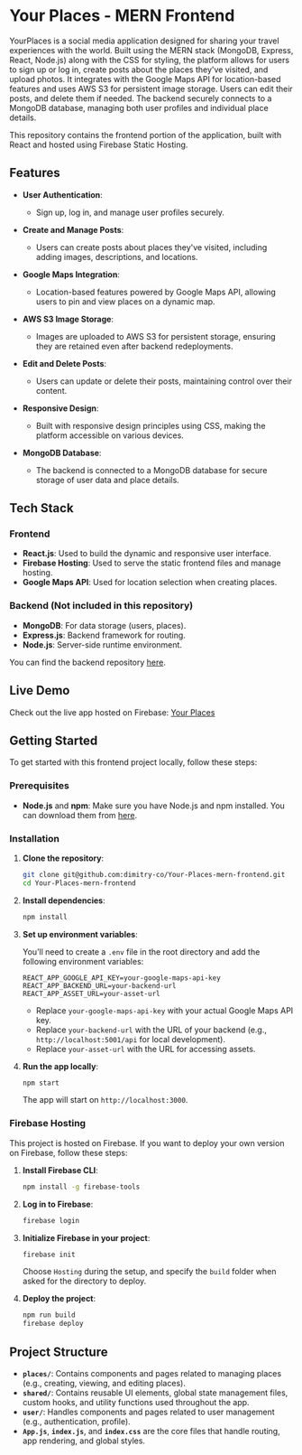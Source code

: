 # Your Places - MERN Frontend

YourPlaces is a social media application designed for sharing your travel experiences with the world. Built using the MERN stack (MongoDB, Express, React, Node.js) along with the CSS for styling, the platform allows for users to sign up or log in, create posts about the places they've visited, and upload photos. It integrates with the Google Maps API for location-based features and uses AWS S3 for persistent image storage. Users can edit their posts, and delete them if needed. The backend securely connects to a MongoDB database, managing both user profiles and individual place details.

This repository contains the frontend portion of the application, built with React and hosted using Firebase Static Hosting.

## Features

- **User Authentication**: 
  - Sign up, log in, and manage user profiles securely.
  
- **Create and Manage Posts**: 
  - Users can create posts about places they've visited, including adding images, descriptions, and locations.

- **Google Maps Integration**: 
  - Location-based features powered by Google Maps API, allowing users to pin and view places on a dynamic map.

- **AWS S3 Image Storage**: 
  - Images are uploaded to AWS S3 for persistent storage, ensuring they are retained even after backend redeployments.

- **Edit and Delete Posts**: 
  - Users can update or delete their posts, maintaining control over their content.

- **Responsive Design**: 
  - Built with responsive design principles using CSS, making the platform accessible on various devices.

- **MongoDB Database**: 
  - The backend is connected to a MongoDB database for secure storage of user data and place details.


## Tech Stack

### Frontend
- **React.js**: Used to build the dynamic and responsive user interface.
- **Firebase Hosting**: Used to serve the static frontend files and manage hosting.
- **Google Maps API**: Used for location selection when creating places.

### Backend (Not included in this repository)
- **MongoDB**: For data storage (users, places).
- **Express.js**: Backend framework for routing.
- **Node.js**: Server-side runtime environment.

You can find the backend repository [here](https://github.com/dimitry-co/Your-Places-mern-backend).


## Live Demo

Check out the live app hosted on Firebase: [Your Places](https://firstproject-d2c32.web.app)

## Getting Started

To get started with this frontend project locally, follow these steps:

### Prerequisites

- **Node.js** and **npm**: Make sure you have Node.js and npm installed. You can download them from [here](https://nodejs.org/).

### Installation

1. **Clone the repository**:

    ```bash
    git clone git@github.com:dimitry-co/Your-Places-mern-frontend.git
    cd Your-Places-mern-frontend
    ```

2. **Install dependencies**:

    ```bash
    npm install
    ```

3. **Set up environment variables**:

    You’ll need to create a `.env` file in the root directory and add the following environment variables:

    ```
    REACT_APP_GOOGLE_API_KEY=your-google-maps-api-key
    REACT_APP_BACKEND_URL=your-backend-url
    REACT_APP_ASSET_URL=your-asset-url
    ```
    - Replace `your-google-maps-api-key` with your actual Google Maps API key.
    - Replace `your-backend-url` with the URL of your backend (e.g., `http://localhost:5001/api` for local development).
    - Replace `your-asset-url` with the URL for accessing assets.

4. **Run the app locally**:

    ```bash
    npm start
    ```

    The app will start on `http://localhost:3000`.

### Firebase Hosting

This project is hosted on Firebase. If you want to deploy your own version on Firebase, follow these steps:

1. **Install Firebase CLI**:

    ```bash
    npm install -g firebase-tools
    ```

2. **Log in to Firebase**:

    ```bash
    firebase login
    ```

3. **Initialize Firebase in your project**:

    ```bash
    firebase init
    ```

    Choose `Hosting` during the setup, and specify the `build` folder when asked for the directory to deploy.

4. **Deploy the project**:

    ```bash
    npm run build
    firebase deploy
    ```

## Project Structure

- **`places/`**: Contains components and pages related to managing places (e.g., creating, viewing, and editing places).
- **`shared/`**: Contains reusable UI elements, global state management files, custom hooks, and utility functions used throughout the app.
- **`user/`**: Handles components and pages related to user management (e.g., authentication, profile).
- **`App.js`**, **`index.js`**, and **`index.css`** are the core files that handle routing, app rendering, and global styles.
